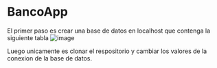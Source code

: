 # BancoApp

El primer paso es crear una base de datos en localhost que contenga la siguiente tabla ![image](https://user-images.githubusercontent.com/111205893/229339265-c0942967-0095-4efd-8de7-4c1224a60c95.png)

Luego unicamente es clonar el respositorio y cambiar los valores de la conexion de la base de datos.
